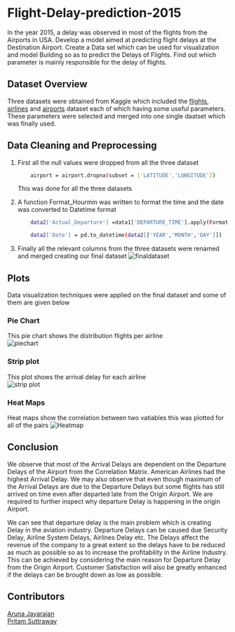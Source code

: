 # Flight-Delay-prediction-2015

In the year 2015, a delay was observed in most of the flights from the Airports in USA. Develop a model aimed at predicting flight delays at the Destination Airport. Create a Data set which can be used for visualization and model Building so as to predict the Delays of Flights. Find out which parameter is mainly responsible for the delay of flights.


## Dataset Overview

Three datasets were obtained from Kaggle which included the [flights](), [airlines]() and [airports]() dataset each of which having some useful parameters. These parameters were selected and merged into one single daatset which was finally used.


## Data Cleaning and Preprocessing
 1. First all the null values were dropped from all the three dataset
    ```bash
        airport = airport.dropna(subset = ['LATITUDE','LONGITUDE'])
    ```
    This was done for all the three datasets

2.  A function Format_Hourmin was written to format the time and the date was converted to Datetime format
    ```bash
        data2['Actual_Departure'] =data1['DEPARTURE_TIME'].apply(Format_Hourmin
    ```
    ```bash
        data2['Date'] = pd.to_datetime(data2[['YEAR','MONTH','DAY']])
    ```
3. Finally all the relevant columns from the three datasets were renamed and merged creating our final dataset
    ![finaldataset](https://drive.google.com/uc?export=view&id=1F3MUswquMTsJoI0LDMKdWJiDkmpRDK5P)
## Plots
Data visualization techniques were applied on the final dataset and some of them are given below

### Pie Chart
This pie chart shows the distribution flights per airline    
![piechart](https://drive.google.com/uc?export=view&id=1e_IwyVlvt2JaHCcPYAoYZ2ZgOIT6ZGbQ)  


### Strip plot 
This plot shows the arrival delay for each airline  
![strip plot](https://drive.google.com/uc?export=view&id=1pNbbfZsEPPTUeIyWRMD7T63nNYqh0PbW)  

### Heat Maps
Heat maps show the correlation between two vatiables this was plotted for all of the pairs
![Heatmap](https://drive.google.com/uc?export=view&id=19TbU8TOmDHJDGW-ZYj05-KAv2NjptKFB)  

## Conclusion
We observe that most of the Arrival Delays are dependent on the Departure Delays of the Airport from the Correlation Matrix. American Airlines had the highest Arrival Delay. We may also observe that even though maximum of the Arrival Delays are due to the Departure Delays but some flights has still arrived on time even after departed late from the Origin Airport. We are required to further inspect why departure Delay is happening in the origin Airport.

We can see that departure delay is the main problem which is creating Delay in the aviation industry. Departure Delays can be caused due Security Delay, Airline System Delays, Airlines Delay etc. The Delays affect the revenue of the company to a great extent so the delays have to be reduced as much as possible so as to increase the profitability in the Airline Industry. This can be achieved by considering the main reason for Departure Delay from the Origin Airport. Customer Satisfaction will also be greatly enhanced if the delays can be brought down as low as possible.


## Contributors

[Aruna Jayarajan](https://github.com/Aruna-Jayarajan)  
[Pritam Suttraway](https://github.com/PritamSS)


